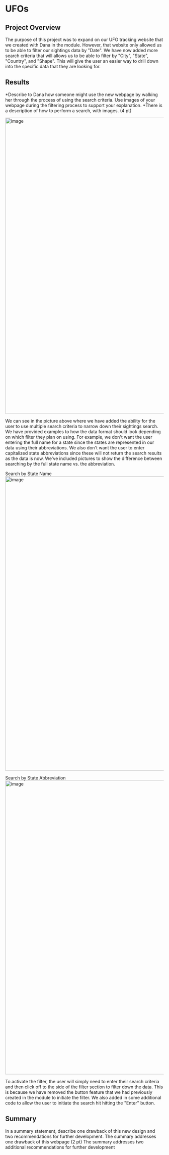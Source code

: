 # UFOs

## Project Overview

The purpose of this project was to expand on our UFO tracking website that we created with Dana in the module. However, that website only allowed us to be able to filter our sightings data by "Date". We have now added more search criteria that will allows us to be able to filter by "City", "State", "Country", and "Shape". This will give the user an easier way to drill down into the specific data that they are looking for. 

## Results
*Describe to Dana how someone might use the new webpage by walking her through the process of using the search criteria. Use images of your webpage during the filtering process to support your explanation.
*There is a description of how to perform a search, with images. (4 pt)

<img width="937" alt="image" src="https://user-images.githubusercontent.com/110848660/204860321-07c34902-c8c1-4b23-a129-7e7bdcbd5b7d.png">

We can see in the picture above where we have added the ability for the user to use multiple search criteria to narrow down their sightings search. We have provided examples to how the data format should look depending on which filter they plan on using. For example, we don't want the user entering the full name for a state since the states are represented in our data using their abbreviations. We also don't want the user to enter capitalized state abbreviations since these will not return the search results as the data is now. We've included pictures to show the difference between searching by the full state name vs. the abbreviation.


Search by State Name
<img width="932" alt="image" src="https://user-images.githubusercontent.com/110848660/204861590-be206936-4beb-4a70-b06e-86b9cb919dbe.png">

Search by State Abbreviation
<img width="930" alt="image" src="https://user-images.githubusercontent.com/110848660/204861690-e3b4cbac-3679-4779-96cc-028b1b0df818.png">


To activate the filter, the user will simply need to enter their search criteria and then click off to the side of the filter section to filter down the data. This is because we have removed the button feature that we had previously created in the module to initiate the filter. We also added in some additional code to allow the user to initiate the search hit hitting the "Enter" button.

## Summary
In a summary statement, describe one drawback of this new design and two recommendations for further development.
The summary addresses one drawback of this webpage (2 pt)
The summary addresses two additional recommendations for further development
